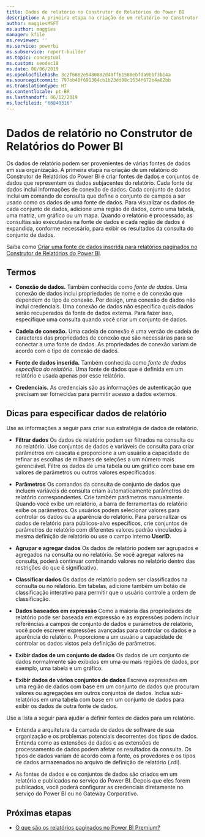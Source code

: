 ```yaml
---
title: Dados de relatório no Construtor de Relatórios do Power BI
description: A primeira etapa na criação de um relatório no Construtor de Relatórios Paginados do Power BI é criar fontes de dados e conjuntos de dados que representem os dados subjacentes do relatório.
author: maggiesMSFT
ms.author: maggies
manager: kfile
ms.reviewer: ''
ms.service: powerbi
ms.subservice: report-builder
ms.topic: conceptual
ms.custom: seodec18
ms.date: 06/06/2019
ms.openlocfilehash: 3c2f6882e9480802d40ff61580ebfda9bbf3b14a
ms.sourcegitcommit: 797bb40f691384cb1b23dd08c1634f672b4a82bb
ms.translationtype: HT
ms.contentlocale: pt-BR
ms.lasthandoff: 06/12/2019
ms.locfileid: "66840316"
---
```

# <a name="report-data-in-power-bi-report-builder"></a>Dados de relatório no Construtor de Relatórios do Power BI

Os dados de relatório podem ser provenientes de várias fontes de dados em sua organização. A primeira etapa na criação de um relatório do Construtor de Relatórios do Power BI é criar fontes de dados e conjuntos de dados que representem os dados subjacentes do relatório. Cada fonte de dados inclui informações de conexão de dados. Cada conjunto de dados inclui um comando de consulta que define o conjunto de campos a ser usado como os dados de uma fonte de dados. Para visualizar os dados de cada conjunto de dados, adicione uma região de dados, como uma tabela, uma matriz, um gráfico ou um mapa. Quando o relatório é processado, as consultas são executadas na fonte de dados e cada região de dados é expandida, conforme necessário, para exibir os resultados da consulta do conjunto de dados.  

Saiba como [Criar uma fonte de dados inserida para relatórios paginados no Construtor de Relatórios do Power BI](paginated-reports-embedded-data-source.md).


##  <a name="BkMk_ReportDataTerms"></a> Termos  
  
- **Conexão de dados.** Também conhecida como *fonte de dados*. Uma conexão de dados inclui propriedades de nome e de conexão que dependem do tipo de conexão. Por design, uma conexão de dados não inclui credenciais. Uma conexão de dados não especifica quais dados serão recuperados da fonte de dados externa. Para fazer isso, especifique uma consulta quando você criar um conjunto de dados.  
  
- **Cadeia de conexão.** Uma cadeia de conexão é uma versão de cadeia de caracteres das propriedades de conexão que são necessárias para se conectar a uma fonte de dados. As propriedades de conexão variam de acordo com o tipo de conexão de dados.  
  
- **Fonte de dados inserida.** Também conhecida como *fonte de dados específica do relatório*. Uma fonte de dados que é definida em um relatório e usada apenas por esse relatório.  
  
- **Credenciais.** As credenciais são as informações de autenticação que precisam ser fornecidas para permitir acesso a dados externos.  
  
##  <a name="BkMk_ReportDataTips"></a> Dicas para especificar dados de relatório

 Use as informações a seguir para criar sua estratégia de dados de relatório.  
  
- **Filtrar dados** Os dados de relatório podem ser filtrados na consulta ou no relatório. Use conjuntos de dados e variáveis de consulta para criar parâmetros em cascata e proporcione a um usuário a capacidade de refinar as escolhas de milhares de seleções a um número mais gerenciável. Filtre os dados de uma tabela ou um gráfico com base em valores de parâmetros ou outros valores especificados.  
  
- **Parâmetros** Os comandos da consulta de conjunto de dados que incluem variáveis de consulta criam automaticamente parâmetros de relatório correspondentes. Crie também parâmetros manualmente. Quando você exibe um relatório, a barra de ferramentas do relatório exibe os parâmetros. Os usuários podem selecionar valores para controlar os dados ou a aparência do relatório. Para personalizar os dados de relatório para públicos-alvo específicos, crie conjuntos de parâmetros de relatório com diferentes valores padrão vinculados à mesma definição de relatório ou use o campo interno **UserID**. 
  
- **Agrupar e agregar dados** Os dados de relatório podem ser agrupados e agregados na consulta ou no relatório. Se você agregar valores na consulta, poderá continuar combinando valores no relatório dentro das restrições do que é significativo.  
  
- **Classificar dados** Os dados de relatório podem ser classificados na consulta ou no relatório. Em tabelas, adicione também um botão de classificação interativo para permitir que o usuário controle a ordem de classificação.  
  
- **Dados baseados em expressão** Como a maioria das propriedades de relatório pode ser baseada em expressão e as expressões podem incluir referências a campos de conjunto de dados e parâmetros de relatório, você pode escrever expressões avançadas para controlar os dados e a aparência do relatório. Proporcione a um usuário a capacidade de controlar os dados vistos pela definição de parâmetros.  
  
- **Exibir dados de um conjunto de dados** Os dados de um conjunto de dados normalmente são exibidos em uma ou mais regiões de dados, por exemplo, uma tabela e um gráfico.  
  
- **Exibir dados de vários conjuntos de dados** Escreva expressões em uma região de dados com base em um conjunto de dados que procuram valores ou agregações em outros conjuntos de dados. Inclua sub-relatórios em uma tabela com base em um conjunto de dados para exibir os dados de outra fonte de dados.  
  
 Use a lista a seguir para ajudar a definir fontes de dados para um relatório.  
  
- Entenda a arquitetura da camada de dados de software de sua organização e os problemas potenciais decorrentes dos tipos de dados. Entenda como as extensões de dados e as extensões de processamento de dados podem afetar os resultados da consulta. Os tipos de dados variam de acordo com a fonte, os provedores e os tipos de dados armazenados no arquivo de definição de relatório (.rdl).  
  
- As fontes de dados e os conjuntos de dados são criados em um relatório e publicados no serviço do Power BI. Depois que eles forem publicados, você poderá configurar as credenciais diretamente no serviço do Power BI ou no Gateway Corporativo. 

## <a name="next-steps"></a>Próximas etapas

- [O que são os relatórios paginados no Power BI Premium?](paginated-reports-report-builder-power-bi.md)  
